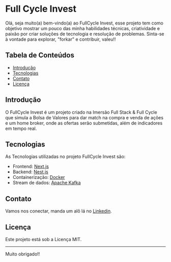 # Full Cycle Invest
Olá, seja muito(a) bem-vindo(a) ao FullCycle Invest, esse projeto tem como objetivo mostrar um pouco das minha habilidades técnicas, criatividade e paixão por criar soluções de tecnologia e resolução de problemas. Sinta-se à vontade para explorar, "forkar" e contribuir, valeu!!

## Tabela de Conteúdos

- [Introdução](#introdução)
- [Tecnologias](#tecnologias)
- [Contato](#contato)
- [Licença](#licença)
## Introdução

O FullCycle Invest é um projeto criado na Imersão Full Stack & Full Cycle que simula a Bolsa de Valores para dar match na compra e venda de ações e um home broker, onde as ofertas serão submetidas, além de indicadores em tempo real.

## Tecnologias

As Tecnologias utilizadas no projeto FullCycle Invest são:

- Frontend: [Next.js](https://nextjs.org/)
- Backend: [Nest.js](https://nestjs.com/)
- Containerização: [Docker](https://www.docker.com/)
- Stream de dados: [Apache Kafka](https://kafka.apache.org/)
## Contato

Vamos nos conectar, manda um alô lá no [Linkedin](https://www.linkedin.com/in/gparaizo).

## Licença

Este projeto está sob a Licença MIT.

--- 

Muito obrigado!!
